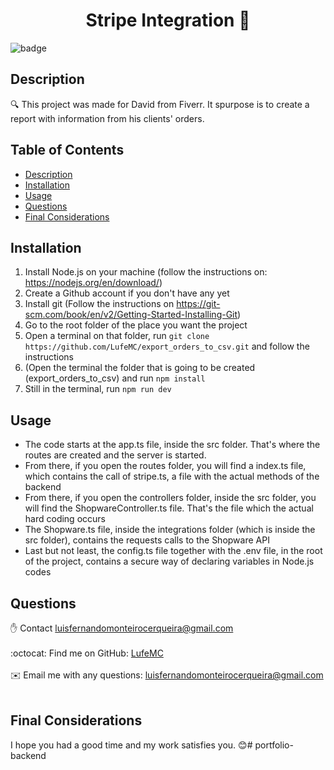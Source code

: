 
<h1 align="center">Stripe Integration 👋</h1>
  
![badge](https://img.shields.io/badge/license-MIT-brightgreen)<br />

## Description
🔍 This project was made for David from Fiverr. It spurpose is to create a report with information from his clients' orders.

## Table of Contents
- [Description](#description)
- [Installation](#installation)
- [Usage](#usage)
- [Questions](#questions)
- [Final Considerations](#final-considerations)

## Installation
1. Install Node.js on your machine (follow the instructions on: https://nodejs.org/en/download/)
2. Create a Github account if you don't have any yet
3. Install git (Follow the instructions on https://git-scm.com/book/en/v2/Getting-Started-Installing-Git)
4. Go to the root folder of the place you want the project
5. Open a terminal on that folder, run ```git clone https://github.com/LufeMC/export_orders_to_csv.git``` and follow the instructions
6. (Open the terminal the folder that is going to be created (export_orders_to_csv) and run ```npm install```
7. Still in the terminal, run ```npm run dev```

## Usage
- The code starts at the app.ts file, inside the src folder. That's where the routes are created and the server is started.
- From there, if you open the routes folder, you will find a index.ts file, which contains the call of stripe.ts, a file with the actual methods of the backend
- From there, if you open the controllers folder, inside the src folder, you will find the ShopwareController.ts file. That's the file which the actual hard coding occurs
- The Shopware.ts file, inside the integrations folder (which is inside the src folder), contains the requests calls to the Shopware API
- Last but not least, the config.ts file together with the .env file, in the root of the project, contains a secure way of declaring variables in Node.js codes

## Questions
✋ Contact luisfernandomonteirocerqueira@gmail.com<br />
<br />
:octocat: Find me on GitHub: [LufeMC](https://github.com/LufeMC)<br />
<br />
✉️ Email me with any questions: luisfernandomonteirocerqueira@gmail.com<br /><br />

## Final Considerations
I hope you had a good time and my work satisfies you. 😊#   p o r t f o l i o - b a c k e n d  
 